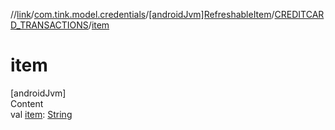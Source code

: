 //[link](../../../index.md)/[com.tink.model.credentials](../../index.md)/[[androidJvm]RefreshableItem](../index.md)/[CREDITCARD_TRANSACTIONS](index.md)/[item](item.md)



# item  
[androidJvm]  
Content  
val [item](item.md): [String](https://kotlinlang.org/api/latest/jvm/stdlib/kotlin/-string/index.html)  



